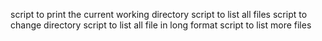 script to print the current working directory
script to list all files
script to change directory
script to list all file in long format
script to list more files
